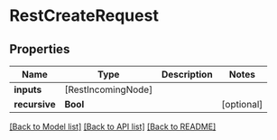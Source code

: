 # RestCreateRequest

## Properties
Name | Type | Description | Notes
------------ | ------------- | ------------- | -------------
**inputs** | [RestIncomingNode] |  | 
**recursive** | **Bool** |  | [optional] 

[[Back to Model list]](../README.md#documentation-for-models) [[Back to API list]](../README.md#documentation-for-api-endpoints) [[Back to README]](../README.md)


